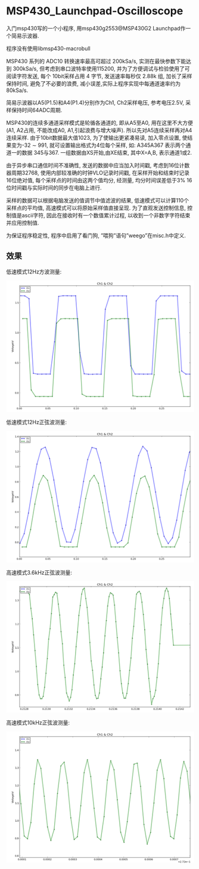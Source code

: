 MSP430_Launchpad-Oscilloscope
==================
入门msp430写的一个小程序, 用msp430g2553@MSP430G2 Launchpad作一个简易示波器.

程序没有使用libmsp430-macrobull

MSP430 系列的 ADC10 转换速率最高可超过 200kSa/s, 实测在最快参数下能达到 300kSa/s, 但考虑到串口波特率使用115200, 并为了方便调试与检验使用了可阅读字符发送, 每个 10bit采样占用 4 字节, 发送速率每秒仅 2.88k 组, 加长了采样保持时间, 避免了不必要的浪费, 减小误差,实际上程序实现中每通道速率约为 80kSa/s.


简易示波器以A5(P1.5)和A4(P1.4)分别作为Ch1, Ch2采样电压, 参考电压2.5V, 采样保持时间64ADC周期.

MSP430的连续多通道采样模式是轮循各通道的, 即从A5至A0, 用在这里不大方便(A1, A2占用, 不能改成A0, A1,引起浪费与增大噪声). 所以先对A5连续采样再对A4连续采样. 由于10bit数据最大值1023, 为了使输出更紧凑易读, 加入零点设置, 使结果变为-32 ∼ 991, 就可设置输出格式为4位每个采样, 如: A345A367 表示两个通道一的数据 345与367. 一组数据由XS开始,由XE结束, 其中X=A,B, 表示通道1或2.

由于异步串口通信时间不准确性, 发送的数据中应当加入时间戳, 考虑到16位计数器周期32768, 使用内部较准确的时钟VLO记录时间戳, 在采样开始和结束时记录16位绝对值, 每个采样点的时间由这两个值均分, 经测量, 均分时间误差低于3% 16位时间戳与实际时间的同步在电脑上进行.

采样的数据可以根据电脑发送的值调节中值滤波的结果, 低速模式可以计算110个采样点的平均值, 高速模式可以将原始采样值直接呈现. 为了直观发送控制信息, 控制值是ascii字符, 因此在接收时有一个数值累计过程, 以收到一个非数字字符结束并应用控制值.

为保证程序稳定性, 程序中启用了看门狗, ”喂狗”语句”weego”在misc.h中定义.

效果
------

低速模式12Hz方波测量: 

![image](./sqr@12Hz.png)

低速模式12Hz正弦波测量: 

![image](./sine@12Hz.png)

高速模式3.6kHz正弦波测量: 

![image](./sine@3_6kHz.png)

高速模式10kHz正弦波测量: 

![image](./sine@10kHz.png)
